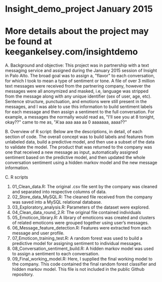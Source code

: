 # Insight_demo_project January 2015
# More details about the project may be found at keegankelsey.com/insightdemo

A. Background and objective: This project was in partnership with a text messaging service and assigned during the January 2015 session of Insight in Palo Alto. The broad goal was to assign a, "flavor" to each conversation, for which I took to mean a type of sentiment or tone. A file of over 3 million text messages were received from the partnering company, however the messages were all anonymized and masked, i.e, language was stripped from the message along with any unique identifier (sex of user, age, etc). Sentence structure, punctuation, and emotions were still present in the messages, and I was able to use this information to build sentiment labels for each message and then assign a sentiment to the full conversation. For example, a messages the normally would read as, "I'll see you at 8 tonight, okay??" came to me as, "A'aa aaa aaa aa 0 aaaaaaa, aaaa??"

B. Overview of R script: Below are the descriptions, in detail, of each section of code. The overall concept was to build labels and features from unlabeled data, build a predictive model, and then use a subset of the data to validate the model. The product that was returned to the company was one that received a new message as input, automatically assigned sentiment based on the predictive model, and then updated the whole conversation sentiment using a hidden markov model and the new message information.

C. R scripts
  1. 01_Clean_data.R:
	The original .csv file sent by the company was cleaned and separated into respective columns of data.
  2. 02_Store_data_MySQL.R:
	The cleaned file received from the company was saved into a MySQL relational database.
  3. 03_Exploratory_analysis.R:
	Parameters of the dataset were explored.
  4. 04_Clean_data_round_2.R:
	The original file contained individuals 
  5. 05_Emoticon_library.R:
	A library of emoticons was created and clusters of related emoticons were grouped together using user’s messages.
  6. 06_Message_feature_detection.R:
	Features were extracted from each message and user profile.
  7. 07_Emoticon_training_test.R:
	A random forest was used to build a predictive model for assigning sentiment to individual messages.
  8. 08_Conversation_sentiment_build.R:
	A hidden markov model was used to assign a sentiment to each conversation.
  9. 09_Final_working_model.R:
	Here, I supplied the final working model to the company. This code contained the final random forest classifier and hidden markov model. This file is not included in the public Github repository.
